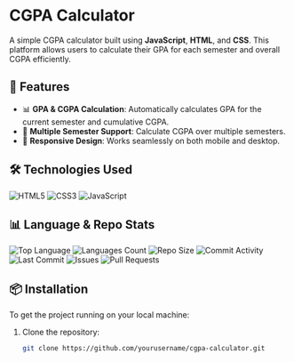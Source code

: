 # CGPA Calculator

A simple CGPA calculator built using **JavaScript**, **HTML**, and **CSS**. This platform allows users to calculate their GPA for each semester and overall CGPA efficiently.

## 🚀 Features

- 📊 **GPA & CGPA Calculation**: Automatically calculates GPA for the current semester and cumulative CGPA.
- 📅 **Multiple Semester Support**: Calculate CGPA over multiple semesters.
- 📱 **Responsive Design**: Works seamlessly on both mobile and desktop.

## 🛠️ Technologies Used

![HTML5](https://img.shields.io/badge/html5-%23E34F26.svg?style=for-the-badge&logo=html5&logoColor=white)
![CSS3](https://img.shields.io/badge/css3-%231572B6.svg?style=for-the-badge&logo=css3&logoColor=white)
![JavaScript](https://img.shields.io/badge/javascript-%23323330.svg?style=for-the-badge&logo=javascript&logoColor=%23F7DF1E)

## 📊 Language & Repo Stats

![Top Language](https://img.shields.io/github/languages/top/yourusername/cgpa-calculator)
![Languages Count](https://img.shields.io/github/languages/count/yourusername/cgpa-calculator)
![Repo Size](https://img.shields.io/github/repo-size/yourusername/cgpa-calculator)
![Commit Activity](https://img.shields.io/github/commit-activity/m/yourusername/cgpa-calculator)
![Last Commit](https://img.shields.io/github/last-commit/yourusername/cgpa-calculator)
![Issues](https://img.shields.io/github/issues/yourusername/cgpa-calculator)
![Pull Requests](https://img.shields.io/github/issues-pr/yourusername/cgpa-calculator)

## 📦 Installation

To get the project running on your local machine:

1. Clone the repository:
   ```bash
   git clone https://github.com/yourusername/cgpa-calculator.git
